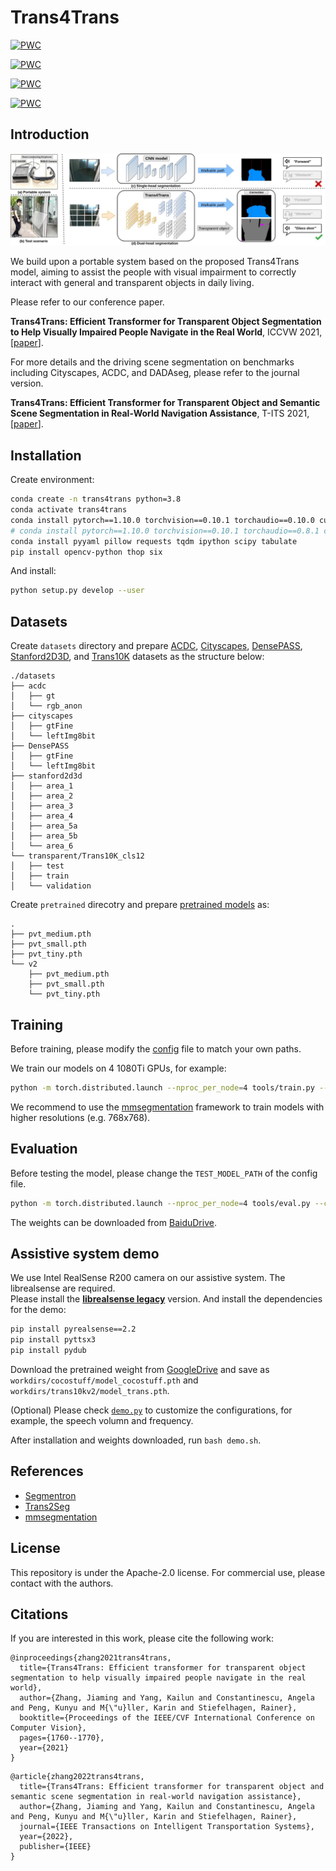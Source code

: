 # Trans4Trans

[![PWC](https://img.shields.io/endpoint.svg?url=https://paperswithcode.com/badge/trans4trans-efficient-transformer-for/semantic-segmentation-on-trans10k)](https://paperswithcode.com/sota/semantic-segmentation-on-trans10k?p=trans4trans-efficient-transformer-for)

[![PWC](https://img.shields.io/endpoint.svg?url=https://paperswithcode.com/badge/trans4trans-efficient-transformer-for-1/semantic-segmentation-on-dada-seg)](https://paperswithcode.com/sota/semantic-segmentation-on-dada-seg?p=trans4trans-efficient-transformer-for-1)

[![PWC](https://img.shields.io/endpoint.svg?url=https://paperswithcode.com/badge/trans4trans-efficient-transformer-for/semantic-segmentation-on-eventscape)](https://paperswithcode.com/sota/semantic-segmentation-on-eventscape?p=trans4trans-efficient-transformer-for)

[![PWC](https://img.shields.io/endpoint.svg?url=https://paperswithcode.com/badge/trans4trans-efficient-transformer-for-1/semantic-segmentation-on-cityscapes-val)](https://paperswithcode.com/sota/semantic-segmentation-on-cityscapes-val?p=trans4trans-efficient-transformer-for-1)

## Introduction
![trans4trans](trans4trans_fig_1.jpg)

We build upon a portable system based on the proposed Trans4Trans model, aiming to assist the people with visual impairment to correctly interact with general and transparent objects in daily living. 

Please refer to our conference paper.

**Trans4Trans: Efficient Transformer for Transparent Object Segmentation to Help Visually Impaired People Navigate in the Real World**, ICCVW 2021, [[paper](https://arxiv.org/pdf/2107.03172.pdf)].

For more details and the driving scene segmentation on benchmarks including Cityscapes, ACDC, and DADAseg, please refer to the journal version.

**Trans4Trans: Efficient Transformer for Transparent Object and Semantic Scene Segmentation in Real-World Navigation Assistance**, T-ITS 2021, [[paper](https://arxiv.org/pdf/2108.09174.pdf)].


## Installation

Create environment:

```bash
conda create -n trans4trans python=3.8
conda activate trans4trans
conda install pytorch==1.10.0 torchvision==0.10.1 torchaudio==0.10.0 cudatoolkit=11.1 -c pytorch -c conda-forge
# conda install pytorch==1.10.0 torchvision==0.10.1 torchaudio==0.8.1 cudatoolkit=11.1 -c pytorch -c conda-forge
conda install pyyaml pillow requests tqdm ipython scipy tabulate
pip install opencv-python thop six
```

And install:

```bash
python setup.py develop --user
```

## Datasets
Create `datasets` directory and prepare [ACDC](https://acdc.vision.ee.ethz.ch/), [Cityscapes](https://www.cityscapes-dataset.com/), [DensePASS](https://github.com/chma1024/DensePASS#dataset), [Stanford2D3D](http://buildingparser.stanford.edu/dataset.html), and [Trans10K](https://github.com/xieenze/Trans2Seg#data-preparation) datasets as the structure below:

```text
./datasets
├── acdc 
│   ├── gt
│   └── rgb_anon
├── cityscapes
│   ├── gtFine
│   └── leftImg8bit
├── DensePASS
│   ├── gtFine
│   └── leftImg8bit
├── stanford2d3d
│   ├── area_1
│   ├── area_2
│   ├── area_3
│   ├── area_4
│   ├── area_5a
│   ├── area_5b
│   └── area_6
└── transparent/Trans10K_cls12
│   ├── test
│   ├── train
│   └── validation
```

Create `pretrained` direcotry and prepare [pretrained models](https://github.com/whai362/PVT#image-classification) as:

```text
.
├── pvt_medium.pth
├── pvt_small.pth
├── pvt_tiny.pth
└── v2
    ├── pvt_medium.pth
    ├── pvt_small.pth
    └── pvt_tiny.pth
```

## Training 

Before training, please modify the [config](./configs) file to match your own paths.

We train our models on 4 1080Ti GPUs, for example:

```bash
python -m torch.distributed.launch --nproc_per_node=4 tools/train.py --config-file configs/trans10kv2/pvt_tiny_FPT.yaml
```

We recommend to use the [mmsegmentation](https://github.com/open-mmlab/mmsegmentation) framework to train models with higher resolutions (e.g. 768x768).

## Evaluation

Before testing the model, please change the `TEST_MODEL_PATH` of the config file.

```bash
python -m torch.distributed.launch --nproc_per_node=4 tools/eval.py --config-file configs/trans10kv2/pvt_tiny_FPT.yaml
```
The weights can be downloaded from [BaiduDrive](https://pan.baidu.com/s/1N2VbNRwrqsQELMw7A6_xew?pwd=mq2v).



## Assistive system demo

We use Intel RealSense R200 camera on our assistive system. The librealsense are required.  
Please install the [**librealsense legacy**](https://github.com/IntelRealSense/librealsense/tree/legacy) version.
And install the dependencies for the demo:

```bash
pip install pyrealsense==2.2
pip install pyttsx3
pip install pydub
```

Download the pretrained weight from [GoogleDrive](https://drive.google.com/drive/folders/1_b1oSheDtniegqirWNPj7xb9VcaU-25r?usp=sharing) and save as `workdirs/cocostuff/model_cocostuff.pth` and `workdirs/trans10kv2/model_trans.pth`.

(Optional) Please check [`demo.py`](./demo.py) to customize the configurations, for example, the speech volumn and frequency.

After installation and weights downloaded, run `bash demo.sh`.


## References
* [Segmentron](https://github.com/LikeLy-Journey/SegmenTron)
* [Trans2Seg](https://github.com/xieenze/Trans2Seg)
* [mmsegmentation](https://github.com/open-mmlab/mmsegmentation)

## License

This repository is under the Apache-2.0 license. For commercial use, please contact with the authors.


## Citations

If you are interested in this work, please cite the following work:

```text
@inproceedings{zhang2021trans4trans,
  title={Trans4Trans: Efficient transformer for transparent object segmentation to help visually impaired people navigate in the real world},
  author={Zhang, Jiaming and Yang, Kailun and Constantinescu, Angela and Peng, Kunyu and M{\"u}ller, Karin and Stiefelhagen, Rainer},
  booktitle={Proceedings of the IEEE/CVF International Conference on Computer Vision},
  pages={1760--1770},
  year={2021}
}
```

```text  
@article{zhang2022trans4trans,
  title={Trans4Trans: Efficient transformer for transparent object and semantic scene segmentation in real-world navigation assistance},
  author={Zhang, Jiaming and Yang, Kailun and Constantinescu, Angela and Peng, Kunyu and M{\"u}ller, Karin and Stiefelhagen, Rainer},
  journal={IEEE Transactions on Intelligent Transportation Systems},
  year={2022},
  publisher={IEEE}
}
```